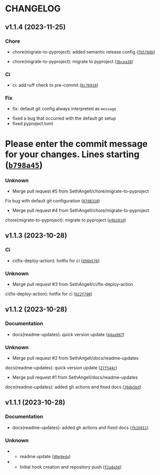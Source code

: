 # CHANGELOG



## v1.1.4 (2023-11-25)

### Chore

* chore(migrate-to-pyproject): added semantic release config ([`fb5768b`](https://github.com/SethAngell/semantic-commit-formatter/commit/fb5768bc216d369a8b946d4d2d77eb23511aa468))

* chore(migrate-to-pyproject): migrate to pyproject ([`3bcea28`](https://github.com/SethAngell/semantic-commit-formatter/commit/3bcea28693fa162efb3c0fda45382e762492ba66))

### Ci

* ci: add ruff check to pre-commit ([`6c76910`](https://github.com/SethAngell/semantic-commit-formatter/commit/6c7691092a34657931e7606aea9144500d4706a7))

### Fix

* fix: default git config always interpreted as `message`

- fixed a bug that occurred with the default git setup
- fixed pyproject.toml

 # Please enter the commit message for your changes. Lines starting ([`b798a45`](https://github.com/SethAngell/semantic-commit-formatter/commit/b798a452f84276fc85db9db2b39b4ec28611feb1))

### Unknown

* Merge pull request #5 from SethAngell/chore/migrate-to-pyproject

Fix bug with default git configuration ([`07d8310`](https://github.com/SethAngell/semantic-commit-formatter/commit/07d8310fe7985f6da7988292d4708a2ca1f1cddd))

* Merge pull request #4 from SethAngell/chore/migrate-to-pyproject

chore(migrate-to-pyproject): migrate to pyproject ([`e9b281d`](https://github.com/SethAngell/semantic-commit-formatter/commit/e9b281d8f611a8d958f5cf8a8f66efb96ab72af2))


## v1.1.3 (2023-10-28)

### Ci

* ci(fix-deploy-action): hotfix for ci ([`d56b576`](https://github.com/SethAngell/semantic-commit-formatter/commit/d56b576373f331f1ff88437cb9f18416c50c3b26))

### Unknown

* Merge pull request #3 from SethAngell/ci/fix-deploy-action

ci(fix-deploy-action): hotfix for ci ([`922f790`](https://github.com/SethAngell/semantic-commit-formatter/commit/922f790dcda351d45fa155559416e2a562823767))


## v1.1.2 (2023-10-28)

### Documentation

* docs(readme-updates): quick version update ([`44aa987`](https://github.com/SethAngell/semantic-commit-formatter/commit/44aa9879f6a1309a2a406b4930f473ec958b1fcf))

### Unknown

* Merge pull request #2 from SethAngell/docs/readme-updates

docs(readme-updates): quick version update ([`27f544c`](https://github.com/SethAngell/semantic-commit-formatter/commit/27f544cf225dbfb4c46781af9dc4c25449ef3d21))

* Merge pull request #1 from SethAngell/docs/readme-updates

docs(readme-updates): added gh actions and fixed docs ([`70de5bd`](https://github.com/SethAngell/semantic-commit-formatter/commit/70de5bd4a57532ba5993a37c9532e7b37160ccef))


## v1.1.1 (2023-10-28)

### Documentation

* docs(readme-updates): added gh actions and fixed docs ([`fb16911`](https://github.com/SethAngell/semantic-commit-formatter/commit/fb169116587f85ae1f9adfa17e8e9368465d59ea))

### Unknown

* - readme update ([`d0e9eda`](https://github.com/SethAngell/semantic-commit-formatter/commit/d0e9eda135f46d2fbffe31ef8a9750301f9cfbc4))

* - Initial hook creation and repository push ([`f2a8a56`](https://github.com/SethAngell/semantic-commit-formatter/commit/f2a8a560ba8a52144ec4d323d532bb0d5d77e692))

